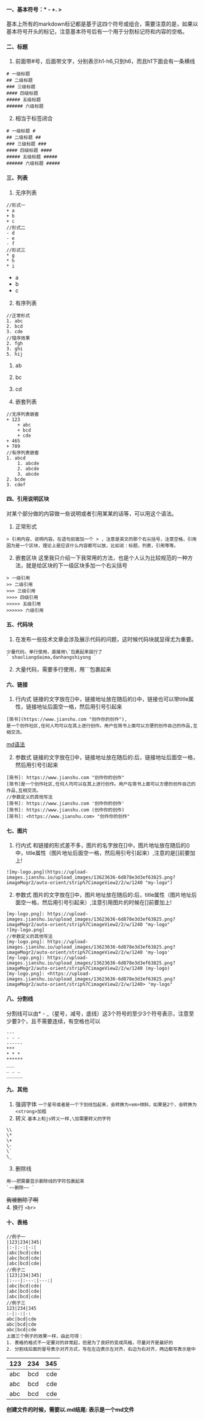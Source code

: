 
#### 一、基本符号：* - +. >
基本上所有的markdown标记都是基于这四个符号或组合，需要注意的是，如果以基本符号开头的标记，注意基本符号后有一个用于分割标记符和内容的空格。

#### 二、标题
1. 前面带#号，后面带文字，分别表示h1-h6,只到h6，而且h1下面会有一条横线
```
# 一级标题
## 二级标题
### 三级标题
#### 四级标题
##### 五级标题
###### 六级标题
```
2. 相当于标签闭合
```
# 一级标题 #
## 二级标题 ##
### 三级标题 ###
#### 四级标题 ####
##### 五级标题 #####
###### 六级标题 #####
```

#### 三、列表

1. 无序列表
```
//形式一
+ a
+ b
+ c
//形式二
- d
- e
- f
//形式三
* g
* h
* i
````
+ a
+ b
+ c
2. 有序列表
```
//正常形式
1. abc
2. bcd
3. cde
//错序效果
2. fgh
3. ghi
5. hij
```
1. ab
2. bc
3. cd

3. 嵌套列表
```
//无序列表嵌套
+ 123
    + abc
    + bcd
    + cde
+ 465
+ 789
//有序列表嵌套
1. abcd
    1. abcde
    2. abcde
    3. abcde
2. bcde
3. cdef
```
#### 四、引用说明区块

对某个部分做的内容做一些说明或者引用某某的话等，可以用这个语法。

1. 正常形式
```
> 引用内容、说明内容。在语句前面加一个 > ，注意是英文的那个右尖括号，注意空格，引用因为是一个区块，理论上是应该什么内容都可以放，比如说：标题，列表，引用等等。
```

2. 嵌套区块
这里我只介绍一下我常用的方法，也是个人认为比较规范的一种方法，就是给区块的下一级区块多加一个右尖括号
```
> 一级引用
>> 二级引用
>>> 三级引用
>>>> 四级引用
>>>>> 五级引用
>>>>>> 六级引用
```
#### 五、代码块

1. 在发布一些技术文章会涉及展示代码的问题，这时候代码块就显得尤为重要。
```
少量代码，单行使用，直接用\`包裹起来就行了
` shaoliangdaima,danhangshiyong `
```
2. 大量代码，需要多行使用，用\`\`\`包裹起来

#### 六、链接
1. 行内式
链接的文字放在[]中，链接地址放在随后的()中，链接也可以带title属性，链接地址后面空一格，然后用引号引起来
```
[简书](https://www.jianshu.com "创作你的创作"),
是一个创作社区,任何人均可以在其上进行创作。用户在简书上面可以方便的创作自己的作品,互相交流。 
```
[md语法](https://github.com/zhouxiaoyuan/study/blob/master/docs/tool/md/%E8%AF%AD%E6%B3%95.md "md语法哦")

2. 参数式
链接的文字放在[]中，链接地址放在随后的:后，链接地址后面空一格，然后用引号引起来
```
[简书]: https://www.jianshu.com "创作你的创作"
[简书]是一个创作社区,任何人均可以在其上进行创作。用户在简书上面可以方便的创作自己的作品,互相交流。
//参数定义的其他写法
[简书]: https://www.jianshu.com '创作你的创作'
[简书]: https://www.jianshu.com (创作你的创作)
[简书]: <https://www.jianshu.com> "创作你的创作"
```
#### 七、图片
1. 行内式
和链接的形式差不多，图片的名字放在[]中，图片地址放在随后的()中，title属性（图片地址后面空一格，然后用引号引起来）,注意的是[]前要加上!
```
![my-logo.png](https://upload-images.jianshu.io/upload_images/13623636-6d878e3d3ef63825.png?imageMogr2/auto-orient/strip%7CimageView2/2/w/1240 "my-logo")
```
2. 参数式
图片的文字放在[]中，图片地址放在随后的:后，title属性（图片地址后面空一格，然后用引号引起来）,注意引用图片的时候在[]前要加上!
```
[my-logo.png]: https://upload-images.jianshu.io/upload_images/13623636-6d878e3d3ef63825.png?imageMogr2/auto-orient/strip%7CimageView2/2/w/1240 "my-logo"
![my-logo.png]
//参数定义的其他写法
[my-logo.png]: https://upload-images.jianshu.io/upload_images/13623636-6d878e3d3ef63825.png?imageMogr2/auto-orient/strip%7CimageView2/2/w/1240 'my-logo'
[my-logo.png]: https://upload-images.jianshu.io/upload_images/13623636-6d878e3d3ef63825.png?imageMogr2/auto-orient/strip%7CimageView2/2/w/1240 (my-logo)
[my-logo.png]: <https://upload-images.jianshu.io/upload_images/13623636-6d878e3d3ef63825.png?imageMogr2/auto-orient/strip%7CimageView2/2/w/1240> "my-logo"
```

#### 八、分割线
分割线可以由* - _（星号，减号，底线）这3个符号的至少3个符号表示，注意至少要3个，且不需要连续，有空格也可以
```
---
- - -
------
***
* * *
******
___
_ _ _
______
```

#### 九、其他
1. 强调字体
`一个星号或者是一个下划线包起来，会转换为<em>倾斜，如果是2个，会转换为<strong>加粗`
2. 转义
`基本上和js转义一样,\加需要转义的字符`
```
\\
\*
\+
\-
\`
\_
```
3. 删除线
```
用~~把需要显示删除线的字符包裹起来
`~~删除~~ `
```
~~我被删除了啊~~ <br>
4. 换行 `<br>`
 #### 十、表格
```
//例子一
|123|234|345|
|:-|:-:|-:|
|abc|bcd|cde|
|abc|bcd|cde|
|abc|bcd|cde|
//例子二
|123|234|345|
|:---|:---:|---:|
|abc|bcd|cde|
|abc|bcd|cde|
|abc|bcd|cde|
//例子三
123|234|345
:-|:-:|-:
abc|bcd|cde
abc|bcd|cde
abc|bcd|cde
上面三个例子的效果一样，由此可得：
1. 表格的格式不一定要对的非常起，但是为了良好的变成风格，尽量对齐是最好的
2. 分割线后面的冒号表示对齐方式，写在左边表示左对齐，右边为右对齐，两边都写表示居中
```
|123|234|345|
|:-|:-:|-:|
|abc|bcd|cde|
|abc|bcd|cde|
|abc|bcd|cde|

__创建文件的时候，需要以.md结尾: 表示是一个md文件__
